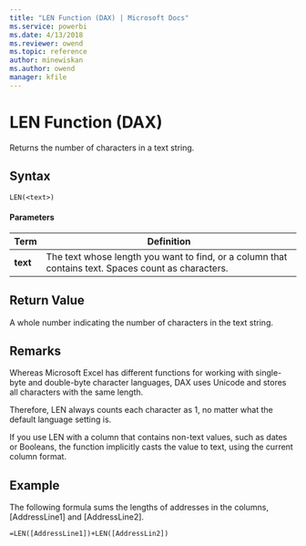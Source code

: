 ```yaml
---
title: "LEN Function (DAX) | Microsoft Docs"
ms.service: powerbi
ms.date: 4/13/2018
ms.reviewer: owend
ms.topic: reference
author: minewiskan
ms.author: owend
manager: kfile
---
```

# LEN Function (DAX)
Returns the number of characters in a text string.  
  
## Syntax  
  
```  
LEN(<text>)  
```  
  
#### Parameters  
  
|Term|Definition|  
|--------|--------------|  
|**text**|The text whose length you want to find, or a column that contains text. Spaces count as characters.|  
  
## Return Value  
A whole number indicating the number of characters in the text string.  
  
  
  
## Remarks  
Whereas Microsoft Excel has different functions for working with single-byte and double-byte character languages, DAX uses Unicode and stores all characters with the same length.  
  
Therefore, LEN always counts each character as 1, no matter what the default language setting is.  
  
If you use LEN with a column that contains non-text values, such as dates or Booleans, the function implicitly casts the value to text, using the current column format.  
  
## Example  
The following formula sums the lengths of addresses in the columns, [AddressLine1] and [AddressLine2].  
  
```  
=LEN([AddressLine1])+LEN([AddressLin2])  
  
